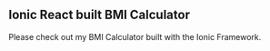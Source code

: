 ## Ionic React built BMI Calculator

Please check out my BMI Calculator built with the Ionic Framework.
